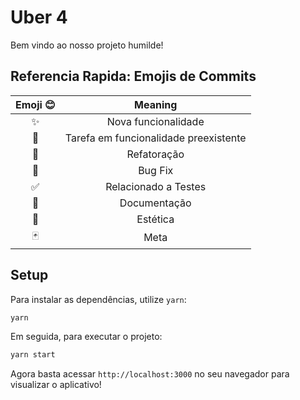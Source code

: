 # Uber 4

Bem vindo ao nosso projeto humilde!

## Referencia Rapida: Emojis de Commits

| Emoji 😊 |                Meaning                |
| :------: | :-----------------------------------: |
|    ✨    |          Nova funcionalidade          |
|    🔨    | Tarefa em funcionalidade preexistente |
|    🧹    |              Refatoração              |
|    🐛    |                Bug Fix                |
|    ✅    |         Relacionado a Testes          |
|    📃    |             Documentação              |
|    🎨    |               Estética                |
|    🃏    |                 Meta                  |

## Setup

Para instalar as dependências, utilize `yarn`:

```bash
yarn
```

Em seguida, para executar o projeto:

```bash
yarn start
```

Agora basta acessar `http://localhost:3000` no seu navegador para visualizar o aplicativo!
